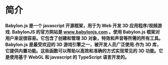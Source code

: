 # 简介

#### Babylon.js 是一个 javascript 开源框架，用于为 Web 开发 3D 应用程序/视频游戏. BabylonJS 的官方网站是 www.babylonjs.com 。使用 Babylon.js 框架对用户来说很容易。它包含了创建和管理 3D 对象，特效和声音等所需的所有工具。Babylon.js 是最受欢迎的 3D 游戏引擎之一，被开发人员广泛使用.作为 3D 库，它提供内置功能。这些函数可以帮助以高效和准确的方式实现常见的 3D 功能。它是使用基于 WebGL 和 javascript 的 TypeScript 语言开发的。
